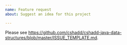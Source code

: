 ```yaml
---
name: Feature request
about: Suggest an idea for this project

---
```


Please see https://github.com/cshadd/cshadd-java-data-structures/blob/master/ISSUE_TEMPLATE.md.
